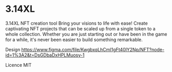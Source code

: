 # 3.14XL

3.14XL NFT creation tool Bring your visions to life with ease! Create captivating NFT projects that
can be scaled up from a single token to a whole collection. Whether you are just starting out or
have been in the game for a while, it's never been easier to build something remarkable.

Design https://www.figma.com/file/KwgbxqLhCmI1gFt40lY2Np/NFT?node-id=1%3A2&t=DsGDbaDxHPLMuosy-1

Licence MIT
